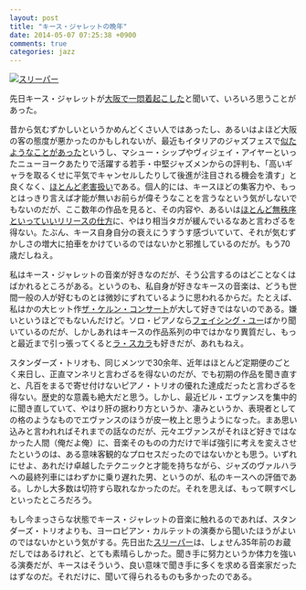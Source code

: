 ```yaml
---
layout: post
title: "キース・ジャレットの晩年"
date: 2014-05-07 07:25:38 +0900
comments: true
categories: jazz
---
```

<a href="http://www.amazon.co.jp/exec/obidos/ASIN/B008861THQ/myhumangetsme-22/ref=nosim/" name="amazletlink" target="_blank"><img src="http://ecx.images-amazon.com/images/I/31JcYPjc4xL._SL160_.jpg" alt="スリーパー" style="border: none;" /></a>

先日キース・ジャレットが[大阪で一悶着起こした](http://www.asahi.com/articles/ASG540V7RG53PTFC00P.html)と聞いて、いろいろ思うことがあった。

<!--more-->

昔から気むずかしいというかめんどくさい人ではあったし、あるいはよほど大阪の客の態度が悪かったのかもしれないが、最近もイタリアのジャズフェスで[似たようなことがあった](http://jazztimes.com/articles/96482-keith-jarrett-s-dark-night-in-perugia)というし、マシュー・シップやヴィジェイ・アイヤーといったニューヨークあたりで活躍する若手・中堅ジャズメンからの評判も、「高いギャラを取るくせに平気でキャンセルしたりして後進が注目される機会を潰す」と良くなく、[ほとんど老害扱い](http://com-post.jp/?itemid=830)である。個人的には、キースほどの集客力や、もっとはっきり言えば才能が無いお前らが偉そうなことを言うなという気がしないでもないのだが、ここ数年の作品を見ると、その内容や、あるいは[ほとんど無秩序といっていいリリースの仕方](http://com-post.jp/index.php?itemid=215)に、やはり相当タガが緩んでいるなあと言わざるを得ない。たぶん、キース自身自分の衰えにうすうす感づいていて、それが気むずかしさの増大に拍車をかけているのではないかと邪推しているのだが。もう70歳だしねえ。

私はキース・ジャレットの音楽が好きなのだが、そう公言するのはどことなくはばかれるところがある。というのも、私自身が好きなキースの音楽は、どうも世間一般の人が好むものとは微妙にずれているように思われるからだ。たとえば、私はかの大ヒット作<a href="http://www.amazon.co.jp/exec/obidos/ASIN/B0000262WI/myhumangetsme-22/ref=nosim/" name="amazletlink" target="_blank">ザ・ケルン・コンサート</a>が大して好きではないのである。嫌いというほどでもないんだけど。ソロ・ピアノなら<a href="http://www.amazon.co.jp/exec/obidos/ASIN/B004Q84YM2/myhumangetsme-22/ref=nosim/" name="amazletlink" target="_blank">フェイシング・ユー</a>ばかり聞いているのだが、しかしあれはキースの作品系列の中ではかなり異質だし、もっと最近まで引っ張ってくると<a href="http://www.amazon.co.jp/exec/obidos/ASIN/B00FY10GU4/myhumangetsme-22/ref=nosim/" name="amazletlink" target="_blank">ラ・スカラ</a>も好きだが、あれもねえ。

スタンダーズ・トリオも、同じメンツで30余年、近年はほとんど定期便のごとく来日し、正直マンネリと言わざるを得ないのだが、でも初期の作品を聞き直すと、凡百をまるで寄せ付けないピアノ・トリオの優れた達成だったと言わざるを得ない。歴史的な意義も絶大だと思う。しかし、最近ビル・エヴァンスを集中的に聞き直していて、やはり肝の据わり方というか、凄みというか、表現者としての格のようなものでエヴァンスのほうが皮一枚上と思うようになった。まあ思い込みと言われればそれまでの話なのだが、元々エヴァンスがそれほど好きではなかった人間（俺だよ俺）に、音楽そのものの力だけで半ば強引に考えを変えさせたというのは、ある意味客観的なプロセスだったのではないかとも思う。いずれにせよ、あれだけ卓越したテクニックと才能を持ちながら、ジャズのヴァルハラへの最終列車にはわずかに乗り遅れた男、というのが、私のキースへの評価である。しかし大多数は切符すら取れなかったのだ。それを思えば、もって瞑すべしといったところだろう。

もし今まっさらな状態でキース・ジャレットの音楽に触れるのであれば、スタンダーズ・トリオよりも、ヨーロピアン・カルテットの演奏から聞いたほうがよいのではないかという気がする。先日出た<a href="http://www.amazon.co.jp/exec/obidos/ASIN/B008861THQ/myhumangetsme-22/ref=nosim/" name="amazletlink" target="_blank">スリーパー</a>は、しょせん35年前のお蔵だしではあるけれど、とても素晴らしかった。聞き手に努力というか体力を強いる演奏だが、キースはそういう、良い意味で聞き手に多くを求める音楽家だったはずなのだ。それだけに、聞いて得られるものも多かったのである。
